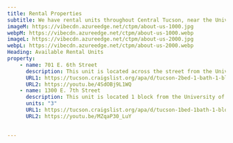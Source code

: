 ```yaml
---
title: Rental Properties
subtitle: We have rental units throughout Central Tucson, near the University of Arizona. See available units below or <a class="link dim" href="/contact">contact us</a> with questions or to apply.
imageM: https://vibecdn.azureedge.net/ctpm/about-us-1000.jpg
webpM: https://vibecdn.azureedge.net/ctpm/about-us-1000.webp
imageL: https://vibecdn.azureedge.net/ctpm/about-us-2000.jpg
webpL: https://vibecdn.azureedge.net/ctpm/about-us-2000.webp
Heading: Available Rental Units
property:
    - name: 701 E. 6th Street
      description: This unit is located across the street from the University of Arizona, 3 Blocks from 4th Avenue and Downtown, and less than a 5-minute drive to Banner Medical. This unit has a main bedroom and an additional den/office space that could be a bedroom. It comes with central A/C, hardwood floors, and washer/dryer unit in the backyard. The landlord pays for 2 street parking permits. Onsite parking is rented out and not available. Landlord pays for water, sewer and trash. Tenant pays for electrical, gas and all other utilities.
      URL1: https://tucson.craigslist.org/apa/d/tucson-2bed-1-bath-1-block-from-of/7162256247.html
      URL2: https://youtu.be/4SdOBj9L1WQ
    - name: 1300 E. 7th Street
      description: This unit is located 1 block from the University of Arizona and University Rec Center. It's also 1 mile from 4th Avenue, Banner Medical and downtown. This 1 bed 1 bath casita has its own private yard, an in-unit washer/dryer, 2 split AC units and comes with 1 parking space. Landlord pays for water, sewer and trash. Tenant pays for electricity, gas and all other utilities.
      units: "3"
      URL1: https://tucson.craigslist.org/apa/d/tucson-1bed-1bath-1-block-from-of/7161421043.html
      URL2: https://youtu.be/MZqaP30_LuY
    

---
```




